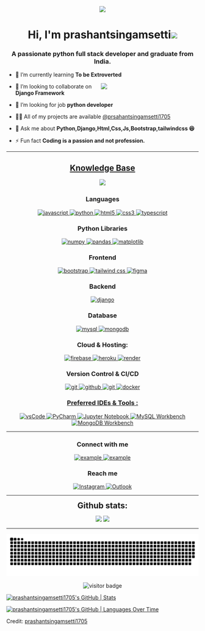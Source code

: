 
<p align="center">
  <img style="width:8rem; height:auto" src="https://backiee.com/static/wallpapers/1920x1080/396529.jpg"/>
</p>

<h1 align="center">Hi, I'm prashantsingamsetti<img width="30px" src="https://raw.githubusercontent.com/iampavangandhi/iampavangandhi/master/gifs/Hi.gif"></h1>
<h3 font-size="20" align="center">A passionate python full stack developer and graduate from India.</h3>


- 🌱 I’m currently learning **To be Extroverted** <div class="anil"><img align="right" style="width:16rem; height:auto" src="https://images-wixmp-ed30a86b8c4ca887773594c2.wixmp.com/f/c83c004e-1370-4756-88e5-4071de797088/dgdq8br-09cc7ad6-a021-47a5-b0e0-917b12b0f7a7.gif?token=eyJ0eXAiOiJKV1QiLCJhbGciOiJIUzI1NiJ9.eyJzdWIiOiJ1cm46YXBwOjdlMGQxODg5ODIyNjQzNzNhNWYwZDQxNWVhMGQyNmUwIiwiaXNzIjoidXJuOmFwcDo3ZTBkMTg4OTgyMjY0MzczYTVmMGQ0MTVlYTBkMjZlMCIsIm9iaiI6W1t7InBhdGgiOiJcL2ZcL2M4M2MwMDRlLTEzNzAtNDc1Ni04OGU1LTQwNzFkZTc5NzA4OFwvZGdkcThici0wOWNjN2FkNi1hMDIxLTQ3YTUtYjBlMC05MTdiMTJiMGY3YTcuZ2lmIn1dXSwiYXVkIjpbInVybjpzZXJ2aWNlOmZpbGUuZG93bmxvYWQiXX0.tqRMtE-b2QiI2nnefNxSDMJvZCcYqFmq2ccg_Xfzqb8"/></div>


- 👯 I’m looking to collaborate on **Django Framework**

- 🤝 I’m looking for job **python developer**

- 👨‍💻 All of my projects are available [@prsahantsingamsetti1705](github.com/prashantsingamsetti1705)

- 💬 Ask me about **Python,Django,Html,Css,Js,Bootstrap,tailwindcss 😆**

- ⚡ Fun fact **Coding is a passion and not profession.**


---


<h2 align="center"><u><b>Knowledge Base</b></u></h2>


<p align="center">
  <img style="width:26rem; height:auto" src="https://images-wixmp-ed30a86b8c4ca887773594c2.wixmp.com/f/c83c004e-1370-4756-88e5-4071de797088/dgdq8br-09cc7ad6-a021-47a5-b0e0-917b12b0f7a7.gif?token=eyJ0eXAiOiJKV1QiLCJhbGciOiJIUzI1NiJ9.eyJzdWIiOiJ1cm46YXBwOjdlMGQxODg5ODIyNjQzNzNhNWYwZDQxNWVhMGQyNmUwIiwiaXNzIjoidXJuOmFwcDo3ZTBkMTg4OTgyMjY0MzczYTVmMGQ0MTVlYTBkMjZlMCIsIm9iaiI6W1t7InBhdGgiOiJcL2ZcL2M4M2MwMDRlLTEzNzAtNDc1Ni04OGU1LTQwNzFkZTc5NzA4OFwvZGdkcThici0wOWNjN2FkNi1hMDIxLTQ3YTUtYjBlMC05MTdiMTJiMGY3YTcuZ2lmIn1dXSwiYXVkIjpbInVybjpzZXJ2aWNlOmZpbGUuZG93bmxvYWQiXX0.tqRMtE-b2QiI2nnefNxSDMJvZCcYqFmq2ccg_Xfzqb8"/>
</p>



<h3 align="center">Languages</h3>
<p align="center">
  <a href="https://developer.mozilla.org/en-US/docs/Web/JavaScript" target="_blank"> 
    <img src="https://img.shields.io/badge/Javascript-F7DF1E.svg?style=for-the-badge&logo=javascript&logoColor=black" alt="javascript"/>
</a>
<a href="https://www.python.org/" target="_blank"> 
    <img src="https://img.shields.io/badge/Python-3776AB.svg?style=for-the-badge&logo=python&logoColor=white" alt="python"/>
</a>

  </a>
  <a href="https://www.w3.org/html/" target="_blank"> 
    <img src="https://img.shields.io/badge/html-E34F26.svg?style=for-the-badge&logo=html5&logoColor=white"
      alt="html5"/> 
  </a>
  <a href="https://www.w3schools.com/css/" target="_blank">
    <img src="https://img.shields.io/badge/css-1572B6.svg?style=for-the-badge&logo=css3&logoColor=white"
      alt="css3"/>
  </a>
  <a href="https://www.typescriptlang.org/" target="_blank"> 
    <img src="https://img.shields.io/badge/typescript-3178C6.svg?style=for-the-badge&logo=typescript&logoColor=white"
      alt="typescript"/>
  </a>
</p>
<h3 align="center">Python Libraries</h3>
<p align="center">
  <!-- NumPy badge -->
  <a href="https://numpy.org/" target="_blank">
    <img src="https://img.shields.io/badge/NumPy-013243.svg?style=for-the-badge&logo=numpy&logoColor=white" alt="numpy"/>
  </a>
  
  <!-- pandas badge -->
  <a href="https://pandas.pydata.org/" target="_blank">
    <img src="https://img.shields.io/badge/pandas-150458.svg?style=for-the-badge&logo=pandas&logoColor=white" alt="pandas"/>
  </a>
  
  <!-- Matplotlib badge -->
  <a href="https://matplotlib.org/" target="_blank">
    <img src="https://img.shields.io/badge/Matplotlib-11557C.svg?style=for-the-badge&logo=matplotlib&logoColor=white" alt="matplotlib"/>
  </a>
</p>

<h3 align="center">Frontend</h3>
<p align="center">
<a href="https://getbootstrap.com" target="_blank">
    <img src="https://img.shields.io/badge/bootstrap-7952B3.svg?style=for-the-badge&logo=bootstrap&logoColor=white" alt="bootstrap"/>
</a>
<a href="https://tailwindcss.com" target="_blank">
    <img src="https://img.shields.io/badge/Tailwind%20CSS-06B6D4.svg?style=for-the-badge&logo=tailwindcss&logoColor=white" alt="tailwind css"/>
</a>
<a href="https://www.figma.com/" target="_blank">
    <img src="https://img.shields.io/badge/Figma-F24E1E.svg?style=for-the-badge&logo=figma&logoColor=white" alt="figma"/>
</a>

</p>

<h3 align="center">Backend</h3>
<p align="center">

<a href="https://www.djangoproject.com/" target="_blank">
    <img src="https://img.shields.io/badge/Django-092E20.svg?style=for-the-badge&logo=django&logoColor=white" alt="django"/>
</a>

</p>

<h3 align="center">Database</h3>
<p align="center">
<a href="https://www.mysql.com/" target="_blank"> 
    <img src="https://img.shields.io/badge/MySQL-4479A1.svg?style=for-the-badge&logo=mysql&logoColor=white" alt="mysql"/> 
</a>

  <a href="https://www.mongodb.com/" target="_blank"> 
    <img src="https://img.shields.io/badge/mongodb-47A248.svg?style=for-the-badge&logo=mongodb&logoColor=white"
      alt="mongodb"/> 
  </a> 
</p>

<h3 align="center">Cloud & Hosting:</h3>
<p align="center">
  <a href="https://netlify.com/" target="_blank">
    <img src="https://img.shields.io/badge/netlify-00C7B7.svg?style=for-the-badge&logo=netlify&logoColor=black" alt="firebase"/>
  </a>
  <a href="https://heroku.com" target="_blank"> 
    <img src="https://img.shields.io/badge/heroku-430098.svg?style=for-the-badge&logo=heroku&logoColor=white"
      alt="heroku"/> 
  </a> 
    <a href="https://render.com/" target="_blank">
    <img src="https://img.shields.io/badge/Render-46E3B7.svg?style=for-the-badge&logo=render&logoColor=white" alt="render"/>
</a>

</p>



<h3 align="center">Version Control & CI/CD</h3>
<p align="center">
  <a href="https://git-scm.com/" target="_blank">
    <img src="https://img.shields.io/badge/git-F05032.svg?style=for-the-badge&logo=git&logoColor=white"
      alt="git"/>
  </a>
  <a href="https://github.com/ELanza-48" target="_blank">
    <img src="https://img.shields.io/badge/github-181717.svg?style=for-the-badge&logo=github&logoColor=white" alt="github" />
  </a>
  <a href="https://gitlab.com/Elanza-48" target="_blank">
    <img src="https://img.shields.io/badge/gitlab-181717.svg?style=for-the-badge&logo=gitlab&logoColor=white"
      alt="git"/>
  </a>
    <a href="https://www.docker.com/" target="_blank">
    <img src="https://img.shields.io/badge/docker-2496ED.svg?style=for-the-badge&logo=docker&logoColor=white"
      alt="docker"/>

</p>

<h3 align="center">Preferred IDEs  & Tools :</h3>
<p align="center"> 
<a href="https://code.visualstudio.com/" target="_blank">
    <img src="https://img.shields.io/badge/vscode-007ACC.svg?style=for-the-badge&logo=visualstudiocode&logoColor=white" alt="vsCode"/> 
</a>
<a href="https://www.jetbrains.com/pycharm/" target="_blank">
    <img src="https://img.shields.io/badge/PyCharm-000000.svg?style=for-the-badge&logo=pycharm&logoColor=white" alt="PyCharm"/> 
</a>
<a href="https://jupyter.org/" target="_blank">
    <img src="https://img.shields.io/badge/Jupyter-FA6E35.svg?style=for-the-badge&logo=jupyter&logoColor=white" alt="Jupyter Notebook"/>
</a>
<a href="https://dev.mysql.com/workbench/" target="_blank">
    <img src="https://img.shields.io/badge/MySQL%20Workbench-4479A1.svg?style=for-the-badge&logo=mysql&logoColor=white" alt="MySQL Workbench"/> 
</a>
<a href="https://www.mongodb.com/products/workbench" target="_blank">
    <img src="https://img.shields.io/badge/MongoDB%20Workbench-47A248.svg?style=for-the-badge&logo=mongodb&logoColor=white" alt="MongoDB Workbench"/> 
</a>

</p>

----

<h3 align="center">Connect with me</h3>

<div style="margin-top:10px" align="center">
  <div>
    <a  href="https://www.linkedin.com/in/prashant-singamsetti-2894a7268/" target="_blank">
      <img src="https://img.shields.io/badge/Linked%20In-0A66C2.svg?style=for-the-badge&logo=linkedin&logoColor=white" alt="example"/>
    </a>
    <a href="[https://twitter.com/example](https://x.com/Prashantsetti)" target="_blank">
      <img src="https://img.shields.io/badge/Twitter-1DA1F2.svg?style=for-the-badge&logo=twitter&logoColor=white" alt="example"/>
    </a>
  </div>
</div>

<h3 align="center">Reach me</h3>

<p align="center">
<a href="https://www.instagram.com/prashantsingamsetti/" target="_blank">
    <img src="https://img.shields.io/badge/Instagram-E4405F.svg?style=for-the-badge&logo=instagram&logoColor=white" alt="Instagram"/>
</a>

 <a href="mailto:prashantsingamsetti1705@gmail.com" target="_blank">
    <img src="https://img.shields.io/badge/Outlook-0078D4.svg?style=for-the-badge&logo=microsoftoutlook&logoColor=white" alt="Outlook"/>
</a>

</p>

----

<div align="center">
<h2 align="center" style="margin: 5px 10px;">Github stats:</h2> 

[![](https://github-readme-stats.vercel.app/api?username=prashantsingamsetti1705&show_icons=true&theme=tokyonight&hide_border=true&locale=en)](https://github.com/prashantsingamsetti1705)
[![](https://github-readme-streak-stats.herokuapp.com/?user=prashantsingamsetti1705&theme=material-palenight)](https://github.com/prashantsingamsetti1705)

</div>

----

<p align="center">
  <img  src="https://raw.githubusercontent.com/Elanza-48/Elanza-48/main/resources/img/github-contribution-grid-snake.svg"
    alt="example" />
</p>

<p  align="center">
<!--<img src="https://visitor-badge.glitch.me/badge?page_id=halfrost.halfrost" alt="visitor badge"/>-->
<img src="https://visitor-badge.laobi.icu/badge?page_id=Lalith514" alt="visitor badge"/>       
</p>

[![prashantsingamsetti1705's GitHub | Stats](https://stats.quine.sh/prashantsingamsetti1705/github?theme=dark)](https://quine.sh)

[![prashantsingamsetti1705's GitHub | Languages Over Time](https://stats.quine.sh/prashantsingamsetti1705/languages-over-time?theme=dark)](https://quine.sh)

Credit: [prashantsingamsetti1705](https://github.com/prashantsingamsetti1705)







